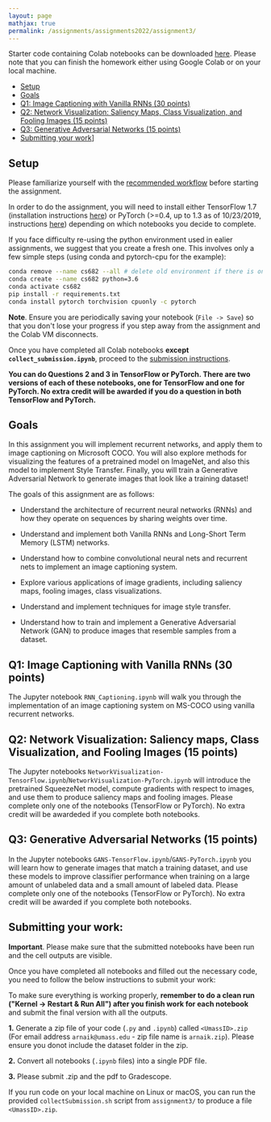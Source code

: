 ```yaml
---
layout: page
mathjax: true
permalink: /assignments/assignments2022/assignment3/
---
```


Starter code containing Colab notebooks can be downloaded [here](https://github.com/compsci682-sp22/compsci682-sp22.github.io/raw/main/assignments/assignments2022/assignment3.zip). Please note that you can finish the homework either using Google Colab or on your local machine.

- [Setup](#setup)
- [Goals](#goals)
- [Q1: Image Captioning with Vanilla RNNs (30 points)](#q1-image-captioning-with-vanilla-rnns)
- [Q2: Network Visualization: Saliency Maps, Class Visualization, and Fooling Images (15 points)](#q2-networ-visualization)
- [Q3: Generative Adversarial Networks (15 points)](#q4-generative-adversarial-networks)
- [Submitting your work](#submitting-your-work)]


## Setup
Please familiarize yourself with the [recommended workflow]({{site.baseurl}}/setup-instructions/#working-remotely-on-google-colaboratory) before starting the assignment.

In order to do the assignment, you will need to install either TensorFlow 1.7 (installation instructions [here](https://www.tensorflow.org/versions/r1.7/install/)) or PyTorch (>=0.4, up to 1.3 as of 10/23/2019, instructions [here](http://pytorch.org/)) depending on which notebooks you decide to complete.

If you face difficulty re-using the python environment used in ealier assignments, we suggest that you create a fresh one. This involves only a few simple steps (using conda and pytorch-cpu for the example):

```bash
conda remove --name cs682 --all # delete old environment if there is one
conda create --name cs682 python=3.6
conda activate cs682
pip install -r requirements.txt
conda install pytorch torchvision cpuonly -c pytorch
```

**Note**. Ensure you are periodically saving your notebook (`File -> Save`) so that you don't lose your progress if you step away from the assignment and the Colab VM disconnects.

Once you have completed all Colab notebooks **except `collect_submission.ipynb`**, proceed to the [submission instructions](#submitting-your-work).

**You can do Questions 2 and 3 in TensorFlow or PyTorch. There are two versions of each of these notebooks, one for TensorFlow and one for PyTorch. No extra credit will be awarded if you do a question in both TensorFlow and PyTorch.**

## Goals
In this assignment you will implement recurrent networks, and apply them to image captioning on Microsoft COCO. You will also explore methods for visualizing the features of a pretrained model on ImageNet, and also this model to implement Style Transfer. Finally, you will train a Generative Adversarial Network to generate images that look like a training dataset!

The goals of this assignment are as follows:

- Understand the architecture of recurrent neural networks (RNNs) and how they operate on sequences by sharing weights over time.

- Understand and implement both Vanilla RNNs and Long-Short Term Memory (LSTM) networks.

- Understand how to combine convolutional neural nets and recurrent nets to implement an image captioning system.

- Explore various applications of image gradients, including saliency maps, fooling images, class visualizations.

- Understand and implement techniques for image style transfer.

- Understand how to train and implement a Generative Adversarial Network (GAN) to produce images that resemble samples from a dataset.


## Q1: Image Captioning with Vanilla RNNs (30 points)
The Jupyter notebook ``RNN_Captioning.ipynb`` will walk you through the implementation of an image captioning system on MS-COCO using vanilla recurrent networks.

## Q2: Network Visualization: Saliency maps, Class Visualization, and Fooling Images (15 points)
The Jupyter notebooks ``NetworkVisualization-TensorFlow.ipynb``/``NetworkVisualization-PyTorch.ipynb`` will introduce the pretrained SqueezeNet model, compute gradients with respect to images, and use them to produce saliency maps and fooling images. Please complete only one of the notebooks (TensorFlow or PyTorch). No extra credit will be awardeded if you complete both notebooks.

## Q3: Generative Adversarial Networks (15 points)
In the Jupyter notebooks ``GANS-TensorFlow.ipynb``/``GANS-PyTorch.ipynb`` you will learn how to generate images that match a training dataset, and use these models to improve classifier performance when training on a large amount of unlabeled data and a small amount of labeled data. Please complete only one of the notebooks (TensorFlow or PyTorch). No extra credit will be awarded if you complete both notebooks.

## Submitting your work:
**Important**. Please make sure that the submitted notebooks have been run and the cell outputs are visible.

Once you have completed all notebooks and filled out the necessary code, you need to follow the below instructions to submit your work:

To make sure everything is working properly, **remember to do a clean run ("Kernel -> Restart & Run All") after you finish work for each notebook** and submit the final version with all the outputs. 

**1.** Generate a zip file of your code (`.py` and `.ipynb`) called `<UmassID>.zip` (For email address `arnaik@umass.edu` - zip file name is `arnaik.zip`). Please ensure you donot include the dataset folder in the zip.

**2.** Convert all notebooks (`.ipynb` files) into a single PDF file.

**3.** Please submit <UmassID>.zip and the pdf to Gradescope.

If you run code on your local machine on Linux or macOS,  you can run the provided `collectSubmission.sh` script from `assignment3/` to produce a file `<UmassID>.zip`.
